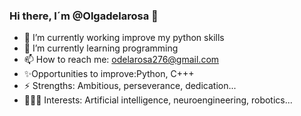 ### Hi there, I´m @Olgadelarosa 👋
- 🔭 I’m currently working improve my python skills
- 🌱 I’m currently learning programming
- 📫 How to reach me: odelarosa276@gmail.com
- ✨Opportunities to improve:Python, C+++
- ⚡ Strengths: Ambitious, perseverance, dedication...
- 👩🏻‍💻 Interests: Artificial intelligence, neuroengineering, robotics...


<!--
**Olgadelarosa/olgadelarosa** is a ✨ _special_ ✨ repository because its `README.md` (this file) appears on your GitHub profile.



